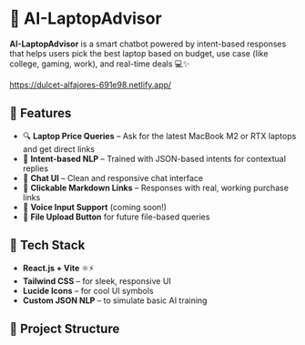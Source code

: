 # 🤖 AI-LaptopAdvisor

**AI-LaptopAdvisor** is a smart chatbot powered by intent-based responses that helps users pick the best laptop based on budget, use case (like college, gaming, work), and real-time deals 💻✨

https://dulcet-alfajores-691e98.netlify.app/


## 🚀 Features

- 🔍 **Laptop Price Queries** – Ask for the latest MacBook M2 or RTX laptops and get direct links
- 🧠 **Intent-based NLP** – Trained with JSON-based intents for contextual replies
- 💬 **Chat UI** – Clean and responsive chat interface
- 🔗 **Clickable Markdown Links** – Responses with real, working purchase links
- 🎤 **Voice Input Support** (coming soon!)
- 📁 **File Upload Button** for future file-based queries

## 🧰 Tech Stack

- **React.js + Vite** ⚛️⚡
- **Tailwind CSS** – for sleek, responsive UI
- **Lucide Icons** – for cool UI symbols
- **Custom JSON NLP** – to simulate basic AI training

## 📂 Project Structure

